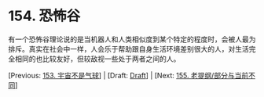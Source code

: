 # 154. 恐怖谷

有一个恐怖谷理论说的是当机器人和人类相似度到某个特定的程度时，会被人最为排斥。真实在社会中一样，人会乐于帮助跟自身生活环境差别很大的人，对生活完全相同的也比较友好，但较敌视一些处于两者之间的人。

[Previous: [153. 宇宙不是气球](153.md)] | [Draft: [Draft](../Draft.md)] | [Next: [155. 老提纲/部分与当前不同](155.md)]